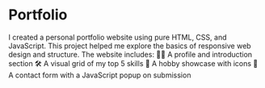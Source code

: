 # Portfolio
I created a personal portfolio website using pure HTML, CSS, and JavaScript. This project helped me explore the basics of responsive web design and structure.  The website includes:  🧑‍💻 A profile and introduction section  🛠️ A visual grid of my top 5 skills  🎯 A hobby showcase with icons  📩 A contact form with a JavaScript popup on submission
